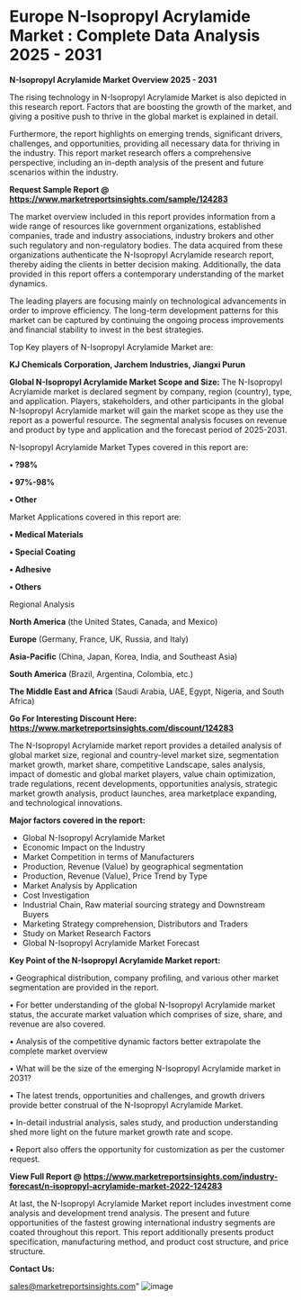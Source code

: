 # Europe N-Isopropyl Acrylamide Market : Complete Data Analysis 2025 - 2031

<Strong> N-Isopropyl Acrylamide Market Overview 2025 - 2031</strong>

The rising technology in N-Isopropyl Acrylamide Market is also depicted in this research report. Factors that are boosting the growth of the market, and giving a positive push to thrive in the global market is explained in detail.

Furthermore, the report highlights on emerging trends, significant drivers, challenges, and opportunities, providing all necessary data for thriving in the industry. This report market research offers a comprehensive perspective, including an in-depth analysis of the present and future scenarios within the industry.

<strong>Request Sample Report @ <a href=https://www.marketreportsinsights.com/sample/124283>https://www.marketreportsinsights.com/sample/124283</a></strong>

The market overview included in this report provides information from a wide range of resources like government organizations, established companies, trade and industry associations, industry brokers and other such regulatory and non-regulatory bodies. The data acquired from these organizations authenticate the N-Isopropyl Acrylamide research report, thereby aiding the clients in better decision making. Additionally, the data provided in this report offers a contemporary understanding of the market dynamics.

The leading players are focusing mainly on technological advancements in order to improve efficiency. The long-term development patterns for this market can be captured by continuing the ongoing process improvements and financial stability to invest in the best strategies.

Top Key players of N-Isopropyl Acrylamide Market are:

<strong>KJ Chemicals Corporation, Jarchem Industries, Jiangxi Purun</strong>

<strong><b>Global N-Isopropyl Acrylamide Market Scope and Size:</b></strong>
The N-Isopropyl Acrylamide market is declared segment by company, region (country), type, and application. Players, stakeholders, and other participants in the global N-Isopropyl Acrylamide market will gain the market scope as they use the report as a powerful resource. The segmental analysis focuses on revenue and product by type and application and the forecast period of 2025-2031.

N-Isopropyl Acrylamide Market Types covered in this report are:

<strong>• ?98%

• 97%-98%

• Other</strong>

Market Applications covered in this report are:

<strong>• Medical Materials

• Special Coating

• Adhesive

• Others</strong> 

Regional Analysis

<strong>North America</strong> (the United States, Canada, and Mexico)

<strong>Europe</strong> (Germany, France, UK, Russia, and Italy)

<strong>Asia-Pacific</strong> (China, Japan, Korea, India, and Southeast Asia)

<strong>South America</strong> (Brazil, Argentina, Colombia, etc.)

<strong>The Middle East and Africa</strong> (Saudi Arabia, UAE, Egypt, Nigeria, and South Africa)

<strong>Go For Interesting Discount Here: <a href=https://www.marketreportsinsights.com/discount/124283>https://www.marketreportsinsights.com/discount/124283</a></strong>

The N-Isopropyl Acrylamide market report provides a detailed analysis of global market size, regional and country-level market size, segmentation market growth, market share, competitive Landscape, sales analysis, impact of domestic and global market players, value chain optimization, trade regulations, recent developments, opportunities analysis, strategic market growth analysis, product launches, area marketplace expanding, and technological innovations.

<strong><b>Major factors covered in the report:</b></strong>
<ul>
  <li>Global N-Isopropyl Acrylamide Market </li>
  <li>Economic Impact on the Industry</li>
  <li>Market Competition in terms of Manufacturers</li>
  <li>Production, Revenue (Value) by geographical segmentation</li>
  <li>Production, Revenue (Value), Price Trend by Type</li>
  <li>Market Analysis by Application</li>
  <li>Cost Investigation</li>
  <li>Industrial Chain, Raw material sourcing strategy and Downstream Buyers</li>
  <li>Marketing Strategy comprehension, Distributors and Traders</li>
  <li>Study on Market Research Factors</li>
  <li>Global N-Isopropyl Acrylamide Market Forecast</li>
</ul>

<strong><b>Key Point of the N-Isopropyl Acrylamide Market report:</b></strong>

• Geographical distribution, company profiling, and various other market segmentation are provided in the report.

• For better understanding of the global N-Isopropyl Acrylamide market status, the accurate market valuation which comprises of size, share, and revenue are also covered.

• Analysis of the competitive dynamic factors better extrapolate the complete market overview

• What will be the size of the emerging N-Isopropyl Acrylamide market in 2031?

• The latest trends, opportunities and challenges, and growth drivers provide better construal of the N-Isopropyl Acrylamide Market.

• In-detail industrial analysis, sales study, and production understanding shed more light on the future market growth rate and scope.

• Report also offers the opportunity for customization as per the customer request.

<strong><b>View Full Report @ <a href=https://www.marketreportsinsights.com/industry-forecast/n-isopropyl-acrylamide-market-2022-124283>https://www.marketreportsinsights.com/industry-forecast/n-isopropyl-acrylamide-market-2022-124283</a></b></strong>


At last, the N-Isopropyl Acrylamide Market report includes investment come analysis and development trend analysis. The present and future opportunities of the fastest growing international industry segments are coated throughout this report. This report additionally presents product specification, manufacturing method, and product cost structure, and price structure.

<strong>Contact Us:</strong>

sales@marketreportsinsights.com"
![image](https://github.com/user-attachments/assets/75ab0cec-7dd8-4b86-989f-8ff421a9f0bf)
